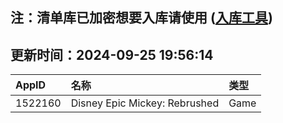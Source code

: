 ## 注：清单库已加密想要入库请使用 ([入库工具](https://github.com/BlankTMing/ManifestAutoUpdate/releases))

## 更新时间：2024-09-25 19:56:14
| AppID | 名称 | 类型  |
| :-------------------- | :----------------------------- | :----------- |
| 1522160 | Disney Epic Mickey: Rebrushed| Game |

